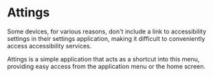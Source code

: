 # Attings

Some devices, for various reasons, don't include a link to accessibility settings in their settings application, making it difficult to conveniently access accessibility services.

Attings is a simple application that acts as a shortcut into this menu, providing easy access from the application menu or the home screen.

